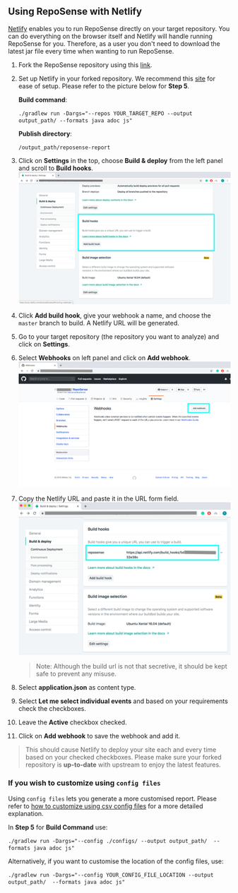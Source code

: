 ## Using RepoSense with Netlify

[Netlify](https://www.netlify.com) enables you to run RepoSense directly on your target repository. You can do everything on the browser itself and Netlify will handle running RepoSense for you. Therefore, as a user you don't need to download the latest jar file every time when wanting to run RepoSense.

1. Fork the RepoSense repository using this [link](https://github.com/repoSense/RepoSense/fork).
1. Set up Netlify in your forked repository. We recommend this [site](https://www.netlify.com/blog/2016/09/29/a-step-by-step-guide-deploying-on-netlify/) for ease of setup. Please refer to the picture below for **Step 5**.
   
   **Build command**:
   ```
   ./gradlew run -Dargs="--repos YOUR_TARGET_REPO --output output_path/ --formats java adoc js"
   ```
   **Publish directory**:
   ```
   /output_path/reposense-report
   ```
1. Click on **Settings** in the top, choose **Build & deploy** from the left panel and scroll to **Build hooks**.
   ![Build hooks](images/using-netlify-build-hooks.png)
1. Click **Add build hook**, give your webhook a name, and choose the `master` branch to build. A Netlify URL will be generated.
1. Go to your target repository (the repository you want to analyze) and click on **Settings**.
1. Select **Webhooks** on left panel and click on **Add webhook**.
   ![Add webhook](images/using-netlify-add-hook.png)
1. Copy the Netlify URL and paste it in the URL form field.
   ![Webhook url](images/using-netlify-url.png)
   > Note: Although the build url is not that secretive, it should be kept safe to prevent any misuse.
1. Select **application.json** as content type.
1. Select **Let me select individual events** and based on your requirements check the checkboxes.
1. Leave the **Active** checkbox checked.
1. Click on **Add webhook** to save the webhook and add it.

> This should cause Netlify to deploy your site each and every time based on your checked checkboxes. Please make sure your forked repository is **up-to-date** with upstream to enjoy the latest features.

### If you wish to customize using `config files`

Using `config files` lets you generate a more customised report. Please refer to [how to customize using csv config files](UserGuide.md#customize-using-csv-config-files) for a more detailed explanation.

In **Step 5** for **Build Command** use:

```
./gradlew run -Dargs="--config ./configs/ --output output_path/  --formats java adoc js"
```

Alternatively, if you want to customise the location of the config files, use:
```
./gradlew run -Dargs="--config YOUR_CONFIG_FILE_LOCATION --output output_path/  --formats java adoc js"
```
